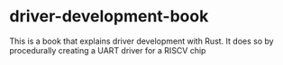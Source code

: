 # driver-development-book
This is a book that explains driver development with Rust. It does so by procedurally creating a UART driver for a RISCV chip
